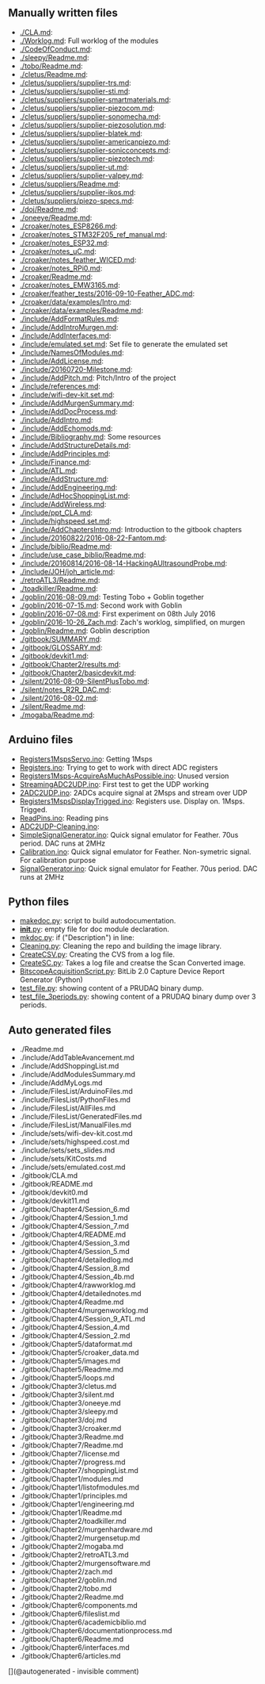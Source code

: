 ## Manually written files

* [./CLA.md](/CLA.md): 
* [./Worklog.md](/Worklog.md): Full worklog of the modules
* [./CodeOfConduct.md](/CodeOfConduct.md): 
* [./sleepy/Readme.md](/sleepy/Readme.md): 
* [./tobo/Readme.md](/tobo/Readme.md): 
* [./cletus/Readme.md](/cletus/Readme.md): 
* [./cletus/suppliers/supplier-trs.md](/cletus/suppliers/supplier-trs.md): 
* [./cletus/suppliers/supplier-sti.md](/cletus/suppliers/supplier-sti.md): 
* [./cletus/suppliers/supplier-smartmaterials.md](/cletus/suppliers/supplier-smartmaterials.md): 
* [./cletus/suppliers/supplier-piezocom.md](/cletus/suppliers/supplier-piezocom.md): 
* [./cletus/suppliers/supplier-sonomecha.md](/cletus/suppliers/supplier-sonomecha.md): 
* [./cletus/suppliers/supplier-piezosolution.md](/cletus/suppliers/supplier-piezosolution.md): 
* [./cletus/suppliers/supplier-blatek.md](/cletus/suppliers/supplier-blatek.md): 
* [./cletus/suppliers/supplier-americanpiezo.md](/cletus/suppliers/supplier-americanpiezo.md): 
* [./cletus/suppliers/supplier-sonicconcepts.md](/cletus/suppliers/supplier-sonicconcepts.md): 
* [./cletus/suppliers/supplier-piezotech.md](/cletus/suppliers/supplier-piezotech.md): 
* [./cletus/suppliers/supplier-ut.md](/cletus/suppliers/supplier-ut.md): 
* [./cletus/suppliers/supplier-valpey.md](/cletus/suppliers/supplier-valpey.md): 
* [./cletus/suppliers/Readme.md](/cletus/suppliers/Readme.md): 
* [./cletus/suppliers/supplier-ikos.md](/cletus/suppliers/supplier-ikos.md): 
* [./cletus/suppliers/piezo-specs.md](/cletus/suppliers/piezo-specs.md): 
* [./doj/Readme.md](/doj/Readme.md): 
* [./oneeye/Readme.md](/oneeye/Readme.md): 
* [./croaker/notes_ESP8266.md](/croaker/notes_ESP8266.md): 
* [./croaker/notes_STM32F205_ref_manual.md](/croaker/notes_STM32F205_ref_manual.md): 
* [./croaker/notes_ESP32.md](/croaker/notes_ESP32.md): 
* [./croaker/notes_uC.md](/croaker/notes_uC.md): 
* [./croaker/notes_feather_WICED.md](/croaker/notes_feather_WICED.md): 
* [./croaker/notes_RPi0.md](/croaker/notes_RPi0.md): 
* [./croaker/Readme.md](/croaker/Readme.md): 
* [./croaker/notes_EMW3165.md](/croaker/notes_EMW3165.md): 
* [./croaker/feather_tests/2016-09-10-Feather_ADC.md](/croaker/feather_tests/2016-09-10-Feather_ADC.md): 
* [./croaker/data/examples/Intro.md](/croaker/data/examples/Intro.md): 
* [./croaker/data/examples/Readme.md](/croaker/data/examples/Readme.md): 
* [./include/AddFormatRules.md](/include/AddFormatRules.md): 
* [./include/AddIntroMurgen.md](/include/AddIntroMurgen.md): 
* [./include/AddInterfaces.md](/include/AddInterfaces.md): 
* [./include/emulated.set.md](/include/emulated.set.md): Set file to generate the emulated set
* [./include/NamesOfModules.md](/include/NamesOfModules.md): 
* [./include/AddLicense.md](/include/AddLicense.md): 
* [./include/20160720-Milestone.md](/include/20160720-Milestone.md): 
* [./include/AddPitch.md](/include/AddPitch.md): Pitch/Intro of the project
* [./include/references.md](/include/references.md): 
* [./include/wifi-dev-kit.set.md](/include/wifi-dev-kit.set.md): 
* [./include/AddMurgenSummary.md](/include/AddMurgenSummary.md): 
* [./include/AddDocProcess.md](/include/AddDocProcess.md): 
* [./include/AddIntro.md](/include/AddIntro.md): 
* [./include/AddEchomods.md](/include/AddEchomods.md): 
* [./include/Bibliography.md](/include/Bibliography.md): Some resources
* [./include/AddStructureDetails.md](/include/AddStructureDetails.md): 
* [./include/AddPrinciples.md](/include/AddPrinciples.md): 
* [./include/Finance.md](/include/Finance.md): 
* [./include/ATL.md](/include/ATL.md): 
* [./include/AddStructure.md](/include/AddStructure.md): 
* [./include/AddEngineering.md](/include/AddEngineering.md): 
* [./include/AdHocShoppingList.md](/include/AdHocShoppingList.md): 
* [./include/AddWireless.md](/include/AddWireless.md): 
* [./include/ppt_CLA.md](/include/ppt_CLA.md): 
* [./include/highspeed.set.md](/include/highspeed.set.md): 
* [./include/AddChaptersIntro.md](/include/AddChaptersIntro.md): Introduction to the gitbook chapters
* [./include/20160822/2016-08-22-Fantom.md](/include/20160822/2016-08-22-Fantom.md): 
* [./include/biblio/Readme.md](/include/biblio/Readme.md): 
* [./include/use_case_biblio/Readme.md](/include/use_case_biblio/Readme.md): 
* [./include/20160814/2016-08-14-HackingAUltrasoundProbe.md](/include/20160814/2016-08-14-HackingAUltrasoundProbe.md): 
* [./include/JOH/joh_article.md](/include/JOH/joh_article.md): 
* [./retroATL3/Readme.md](/retroATL3/Readme.md): 
* [./toadkiller/Readme.md](/toadkiller/Readme.md): 
* [./goblin/2016-08-09.md](/goblin/2016-08-09.md): Testing Tobo + Goblin together
* [./goblin/2016-07-15.md](/goblin/2016-07-15.md): Second work with Goblin
* [./goblin/2016-07-08.md](/goblin/2016-07-08.md): First experiment on 08th July 2016
* [./goblin/2016-10-26_Zach.md](/goblin/2016-10-26_Zach.md): Zach's worklog, simplified, on murgen
* [./goblin/Readme.md](/goblin/Readme.md): Goblin description
* [./gitbook/SUMMARY.md](/gitbook/SUMMARY.md): 
* [./gitbook/GLOSSARY.md](/gitbook/GLOSSARY.md): 
* [./gitbook/devkit1.md](/gitbook/devkit1.md): 
* [./gitbook/Chapter2/results.md](/gitbook/Chapter2/results.md): 
* [./gitbook/Chapter2/basicdevkit.md](/gitbook/Chapter2/basicdevkit.md): 
* [./silent/2016-08-09-SilentPlusTobo.md](/silent/2016-08-09-SilentPlusTobo.md): 
* [./silent/notes_R2R_DAC.md](/silent/notes_R2R_DAC.md): 
* [./silent/2016-08-02.md](/silent/2016-08-02.md): 
* [./silent/Readme.md](/silent/Readme.md): 
* [./mogaba/Readme.md](/mogaba/Readme.md): 

## Arduino files

* [Registers1MspsServo.ino](/croaker/feather_tests/Registers1MspsServo.ino): Getting 1Msps
* [Registers.ino](/croaker/feather_tests/Registers.ino): Trying to get to work with direct ADC registers
* [Registers1Msps-AcquireAsMuchAsPossible.ino](/croaker/feather_tests/Registers1Msps-AcquireAsMuchAsPossible.ino): Unused version
* [StreamingADC2UDP.ino](/croaker/feather_tests/StreamingADC2UDP.ino): First test to get the UDP working
* [2ADC2UDP.ino](/croaker/feather_tests/2ADC2UDP.ino): 2ADCs acquire signal at 2Msps and stream over UDP
* [Registers1MspsDisplayTrigged.ino](/croaker/feather_tests/Registers1MspsDisplayTrigged.ino): Registers use. Display on. 1Msps. Trigged.
* [ReadPins.ino](/croaker/feather_tests/ReadPins.ino): Reading pins
* [ADC2UDP-Cleaning.ino](/croaker/feather_tests/ADC2UDP-Cleaning.ino): 
* [SimpleSignalGenerator.ino](/silent/software/featherWICED/SimpleSignalGenerator.ino): Quick signal emulator for Feather. 70us period. DAC runs at 2MHz
* [Calibration.ino](/silent/software/featherWICED/Calibration/Calibration.ino): Quick signal emulator for Feather. Non-symetric signal. For calibration purpose
* [SignalGenerator.ino](/silent/software/featherWICED/SignalGenerator/SignalGenerator.ino): Quick signal emulator for Feather. 70us period. DAC runs at 2MHz

## Python files

* [makedoc.py](/makedoc.py): script to build autodocumentation.
* [__init__.py](/doc/__init__.py): empty file for doc module declaration.
* [mkdoc.py](/doc/mkdoc.py): if ("Description") in line:
* [Cleaning.py](/croaker/data/examples/Cleaning.py): Cleaning the repo and building the image library.
* [CreateCSV.py](/croaker/data/examples/CreateCSV.py): Creating the CVS from a log file.
* [CreateSC.py](/croaker/data/examples/CreateSC.py): Takes a log file and creatse the Scan Converted image.
* [BitscopeAcquisitionScript.py](/retroATL3/software/BitscopeAcquisitionScript.py): BitLib 2.0 Capture Device Report Generator (Python)
* [test_file.py](/toadkiller/software/test_file.py): showing content of a PRUDAQ binary dump.
* [test_file_3periods.py](/toadkiller/software/test_file_3periods.py): showing content of a PRUDAQ binary dump over 3 periods.

## Auto generated files

* ./Readme.md
* ./include/AddTableAvancement.md
* ./include/AddShoppingList.md
* ./include/AddModulesSummary.md
* ./include/AddMyLogs.md
* ./include/FilesList/ArduinoFiles.md
* ./include/FilesList/PythonFiles.md
* ./include/FilesList/AllFiles.md
* ./include/FilesList/GeneratedFiles.md
* ./include/FilesList/ManualFiles.md
* ./include/sets/wifi-dev-kit.cost.md
* ./include/sets/highspeed.cost.md
* ./include/sets/sets_slides.md
* ./include/sets/KitCosts.md
* ./include/sets/emulated.cost.md
* ./gitbook/CLA.md
* ./gitbook/README.md
* ./gitbook/devkit0.md
* ./gitbook/devkit11.md
* ./gitbook/Chapter4/Session_6.md
* ./gitbook/Chapter4/Session_1.md
* ./gitbook/Chapter4/Session_7.md
* ./gitbook/Chapter4/README.md
* ./gitbook/Chapter4/Session_3.md
* ./gitbook/Chapter4/Session_5.md
* ./gitbook/Chapter4/detailedlog.md
* ./gitbook/Chapter4/Session_8.md
* ./gitbook/Chapter4/Session_4b.md
* ./gitbook/Chapter4/rawworklog.md
* ./gitbook/Chapter4/detailednotes.md
* ./gitbook/Chapter4/Readme.md
* ./gitbook/Chapter4/murgenworklog.md
* ./gitbook/Chapter4/Session_9_ATL.md
* ./gitbook/Chapter4/Session_4.md
* ./gitbook/Chapter4/Session_2.md
* ./gitbook/Chapter5/dataformat.md
* ./gitbook/Chapter5/croaker_data.md
* ./gitbook/Chapter5/images.md
* ./gitbook/Chapter5/Readme.md
* ./gitbook/Chapter5/loops.md
* ./gitbook/Chapter3/cletus.md
* ./gitbook/Chapter3/silent.md
* ./gitbook/Chapter3/oneeye.md
* ./gitbook/Chapter3/sleepy.md
* ./gitbook/Chapter3/doj.md
* ./gitbook/Chapter3/croaker.md
* ./gitbook/Chapter3/Readme.md
* ./gitbook/Chapter7/Readme.md
* ./gitbook/Chapter7/license.md
* ./gitbook/Chapter7/progress.md
* ./gitbook/Chapter7/shoppingList.md
* ./gitbook/Chapter1/modules.md
* ./gitbook/Chapter1/listofmodules.md
* ./gitbook/Chapter1/principles.md
* ./gitbook/Chapter1/engineering.md
* ./gitbook/Chapter1/Readme.md
* ./gitbook/Chapter2/toadkiller.md
* ./gitbook/Chapter2/murgenhardware.md
* ./gitbook/Chapter2/murgensetup.md
* ./gitbook/Chapter2/mogaba.md
* ./gitbook/Chapter2/retroATL3.md
* ./gitbook/Chapter2/murgensoftware.md
* ./gitbook/Chapter2/zach.md
* ./gitbook/Chapter2/goblin.md
* ./gitbook/Chapter2/tobo.md
* ./gitbook/Chapter2/Readme.md
* ./gitbook/Chapter6/components.md
* ./gitbook/Chapter6/fileslist.md
* ./gitbook/Chapter6/academicbiblio.md
* ./gitbook/Chapter6/documentationprocess.md
* ./gitbook/Chapter6/Readme.md
* ./gitbook/Chapter6/interfaces.md
* ./gitbook/Chapter6/articles.md

[](@autogenerated - invisible comment)